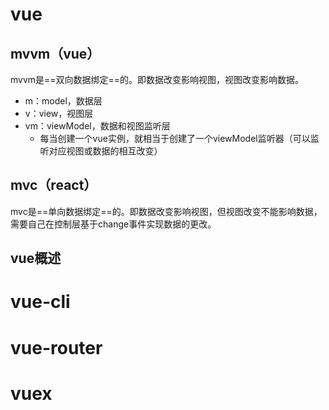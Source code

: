 # vue



## mvvm（vue）

mvvm是==双向数据绑定==的。即数据改变影响视图，视图改变影响数据。

- m：model，数据层
- v：view，视图层
- vm：viewModel，数据和视图监听层
  - 每当创建一个vue实例，就相当于创建了一个viewModel监听器（可以监听对应视图或数据的相互改变）



## mvc（react）

mvc是==单向数据绑定==的。即数据改变影响视图，但视图改变不能影响数据，需要自己在控制层基于change事件实现数据的更改。



## vue概述











# vue-cli

# vue-router

# vuex

